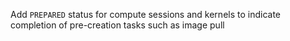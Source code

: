 Add `PREPARED` status for compute sessions and kernels to indicate completion of pre-creation tasks such as image pull

